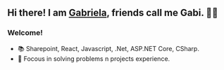 ## Hi there! I am [Gabriela](https://www.linkedin.com/in/gabrielacantarini/), friends call me Gabi. 🙋‍♀️
### Welcome!


- 📚 Sharepoint, React, Javascript, .Net, ASP.NET Core, CSharp.
- 🎯 Focous in solving problems n projects experience.



